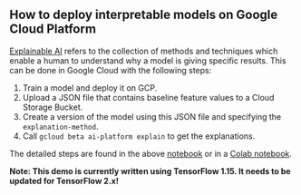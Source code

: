 ## How to deploy interpretable models on Google Cloud Platform

[Explainable AI](https://cloud.google.com/explainable-ai) refers to the collection of methods and techniques which enable a human to understand why a model is giving specific results. This can be done in Google Cloud with the following steps:

1. Train a model and deploy it on GCP.
2. Upload a JSON file that contains baseline feature values to a Cloud Storage Bucket.
3. Create a version of the model using this JSON file and specifying the `explanation-method`.
4. Call `gcloud beta ai-platform explain` to get the explanations.

The detailed steps are found in the above [notebook](./AI_Explanations_on_CAIP.ipynb) or in a [Colab notebook](https://colab.research.google.com/drive/1i3xQO5XMGFPrCyP0YQ5JdIlZUMpzpt-q).

**Note: This demo is currently written using TensorFlow 1.15. It needs to be updated for TensorFlow 2.x!**
